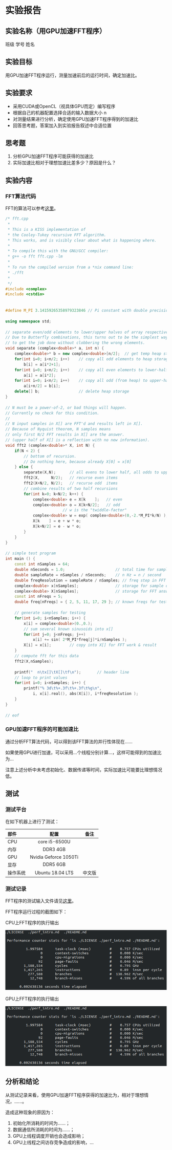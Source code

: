 # 实验报告

## 实验名称（用GPU加速FFT程序）

班级 学号 姓名

## 实验目标

用GPU加速FFT程序运行，测量加速前后的运行时间，确定加速比。

## 实验要求

* 采用CUDA或OpenCL（视具体GPU而定）编写程序
* 根据自己的机器配置选择合适的输入数据大小 n
* 对测量结果进行分析，确定使用GPU加速FFT程序得到的加速比
* 回答思考题，答案加入到实验报告叙述中合适位置

## 思考题

1. 分析GPU加速FFT程序可能获得的加速比
2. 实际加速比相对于理想加速比差多少？原因是什么？

## 实验内容

### FFT算法代码

FFT的算法可以参考[这里](https://en.wikipedia.org/wiki/Cooley%E2%80%93Tukey_FFT_algorithm)。

```c++
/* fft.cpp
 * 
 * This is a KISS implementation of
 * the Cooley-Tukey recursive FFT algorithm.
 * This works, and is visibly clear about what is happening where.
 *
 * To compile this with the GNU/GCC compiler:
 * g++ -o fft fft.cpp -lm
 *
 * To run the compiled version from a *nix command line:
 * ./fft
 *
 */
#include <complex>
#include <cstdio>


#define M_PI 3.14159265358979323846 // Pi constant with double precision

using namespace std;

// separate even/odd elements to lower/upper halves of array respectively.
// Due to Butterfly combinations, this turns out to be the simplest way 
// to get the job done without clobbering the wrong elements.
void separate (complex<double>* a, int n) {
    complex<double>* b = new complex<double>[n/2];  // get temp heap storage
    for(int i=0; i<n/2; i++)    // copy all odd elements to heap storage
        b[i] = a[i*2+1];
    for(int i=0; i<n/2; i++)    // copy all even elements to lower-half of a[]
        a[i] = a[i*2];
    for(int i=0; i<n/2; i++)    // copy all odd (from heap) to upper-half of a[]
        a[i+n/2] = b[i];
    delete[] b;                 // delete heap storage
}

// N must be a power-of-2, or bad things will happen.
// Currently no check for this condition.
//
// N input samples in X[] are FFT'd and results left in X[].
// Because of Nyquist theorem, N samples means 
// only first N/2 FFT results in X[] are the answer.
// (upper half of X[] is a reflection with no new information).
void fft2 (complex<double>* X, int N) {
    if(N < 2) {
        // bottom of recursion.
        // Do nothing here, because already X[0] = x[0]
    } else {
        separate(X,N);      // all evens to lower half, all odds to upper half
        fft2(X,     N/2);   // recurse even items
        fft2(X+N/2, N/2);   // recurse odd  items
        // combine results of two half recursions
        for(int k=0; k<N/2; k++) {
            complex<double> e = X[k    ];   // even
            complex<double> o = X[k+N/2];   // odd
                         // w is the "twiddle-factor"
            complex<double> w = exp( complex<double>(0,-2.*M_PI*k/N) );
            X[k    ] = e + w * o;
            X[k+N/2] = e - w * o;
        }
    }
}

// simple test program
int main () {
    const int nSamples = 64;
    double nSeconds = 1.0;                      // total time for sampling
    double sampleRate = nSamples / nSeconds;    // n Hz = n / second 
    double freqResolution = sampleRate / nSamples; // freq step in FFT result
    complex<double> x[nSamples];                // storage for sample data
    complex<double> X[nSamples];                // storage for FFT answer
    const int nFreqs = 5;
    double freq[nFreqs] = { 2, 5, 11, 17, 29 }; // known freqs for testing
    
    // generate samples for testing
    for(int i=0; i<nSamples; i++) {
        x[i] = complex<double>(0.,0.);
        // sum several known sinusoids into x[]
        for(int j=0; j<nFreqs; j++)
            x[i] += sin( 2*M_PI*freq[j]*i/nSamples );
        X[i] = x[i];        // copy into X[] for FFT work & result
    }
    // compute fft for this data
    fft2(X,nSamples);
    
    printf("  n\tx[]\tX[]\tf\n");       // header line
    // loop to print values
    for(int i=0; i<nSamples; i++) {
        printf("% 3d\t%+.3f\t%+.3f\t%g\n",
            i, x[i].real(), abs(X[i]), i*freqResolution );
    }
}

// eof
```

### GPU加速FFT程序的可能加速比

通过分析FFT算法代码，可以得到该FFT算法的并行性体现在......

如果使用GPU进行加速，可以采用...个线程分别计算...，这样可能得到的加速比为...

注意上述分析中未考虑初始化、数据传递等时间，实际加速比可能要比理想情况低。

## 测试

### 测试平台

在如下机器上进行了测试：

| 部件     | 配置             | 备注   |
| :--------|:----------------:| :-----:|
| CPU      | core i5-6500U    |        |
| 内存     | DDR3 4GB         |        |
| GPU      | Nvidia Geforce 1050Ti    |        |
| 显存     | DDR5 6GB         |        |
| 操作系统 | Ubuntu 18.04 LTS | 中文版 |


### 测试记录

FFT程序的测试输入文件请见[这里](./test.input)。

FFT程序运行过程的截图如下：

CPU上FFT程序的执行输出

![图1 CPU执行时间](./perf_ls.png)

GPU上FFT程序的执行输出

![图2 GPU执行时间](./perf_ls.png)


## 分析和结论

从测试记录来看，使用GPU加速FFT程序获得的加速比为，相对于理想情况，......。

造成这种现象的原因为：

1. 初始化所消耗的时间为......；
2. 数据通信所消耗的时间为......；
3. GPU上线程调度开销也会造成影响；
4. GPU上线程之间访存竞争造成的影响，...


